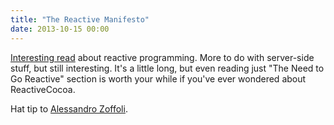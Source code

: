 ```yaml
---
title: "The Reactive Manifesto"
date: 2013-10-15 00:00
---
```


<import><p><a href="http://www.reactivemanifesto.org">Interesting read</a> about reactive programming. More to do with server-side stuff, but still interesting. It's a little long, but even reading just "The Need to Go Reactive" section is worth your while if you've ever wondered about ReactiveCocoa. </p>

<p>Hat tip to <a href="http://twitter.com/AL333Z">Alessandro Zoffoli</a>.</p></import>

<!-- more -->

